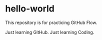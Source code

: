 # hello-world
This repository is for practicing GitHub Flow.

Just learning GitHub.
Just learning Coding.
